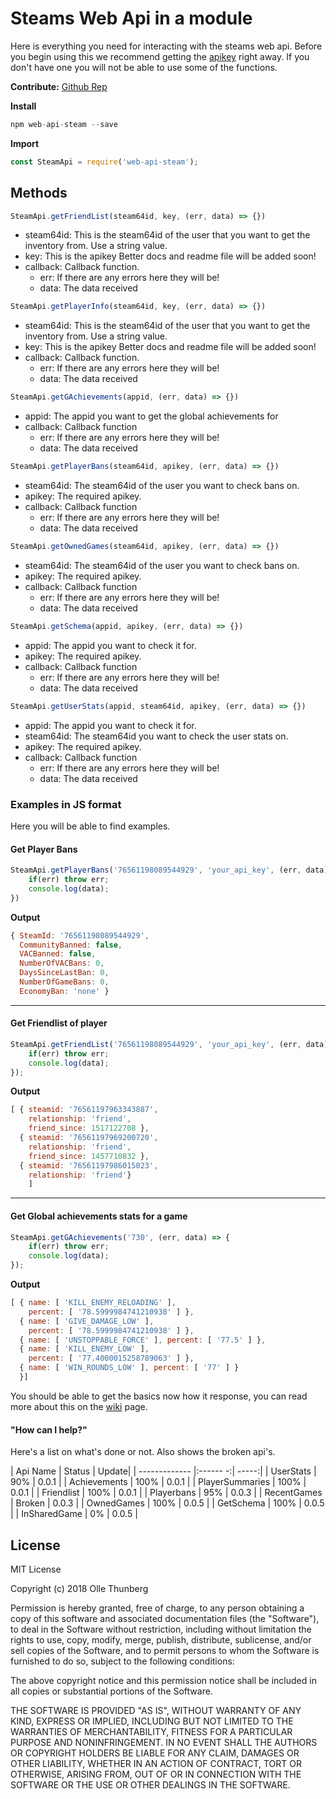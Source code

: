 # Steams Web Api in a module
Here is everything you need for interacting with the steams web api.
Before you begin using this we recommend getting the [apikey](https://steamcommunity.com/dev/apikey) right away. If you don't have one you will not be able to use some of the functions.

**Contribute:** [Github Rep](https://github.com/ThunbergOlle/web-api-steam)

**Install**
```js
npm web-api-steam --save
```
**Import**
```js
const SteamApi = require('web-api-steam');
```

## Methods
```js
SteamApi.getFriendList(steam64id, key, (err, data) => {})
```
- steam64id: This is the steam64id of the user that you want to get the inventory from. Use a string value.
- key: This is the apikey
Better docs and readme file will be added soon!
- callback: Callback function.
    - err: If there are any errors here they will be!
    - data: The data received

```js
SteamApi.getPlayerInfo(steam64id, key, (err, data) => {})
```
- steam64id: This is the steam64id of the user that you want to get the inventory from. Use a string value.
- key: This is the apikey
Better docs and readme file will be added soon!
- callback: Callback function.
    - err: If there are any errors here they will be!
    - data: The data received

```js
SteamApi.getGAchievements(appid, (err, data) => {})
```   
- appid: The appid you want to get the global achievements for
- callback: Callback function
    - err: If there are any errors here they will be!
    - data: The data received

```js
SteamApi.getPlayerBans(steam64id, apikey, (err, data) => {})
```   
- steam64id: The steam64id of the user you want to check bans on.
- apikey: The required apikey.
- callback: Callback function
    - err: If there are any errors here they will be!
    - data: The data received

```js
SteamApi.getOwnedGames(steam64id, apikey, (err, data) => {})
```
- steam64id: The steam64id of the user you want to check bans on.
- apikey: The required apikey.
- callback: Callback function
    - err: If there are any errors here they will be!
    - data: The data received

```js
SteamApi.getSchema(appid, apikey, (err, data) => {})
```
- appid: The appid you want to check it for.
- apikey: The required apikey.
- callback: Callback function
    - err: If there are any errors here they will be!
    - data: The data received

```js
SteamApi.getUserStats(appid, steam64id, apikey, (err, data) => {})
```
- appid: The appid you want to check it for.
- steam64id: The steam64id you want to check the user stats on.
- apikey: The required apikey.
- callback: Callback function
    - err: If there are any errors here they will be!
    - data: The data received

### Examples in JS format
Here you will be able to find examples.
#### Get Player Bans
```js
SteamApi.getPlayerBans('76561198089544929', 'your_api_key', (err, data) => {
    if(err) throw err;
    console.log(data);
})

```
**Output**
```js
{ SteamId: '76561198089544929',
  CommunityBanned: false,
  VACBanned: false,
  NumberOfVACBans: 0,
  DaysSinceLastBan: 0,
  NumberOfGameBans: 0,
  EconomyBan: 'none' }
```
---
#### Get Friendlist of player
```js
SteamApi.getFriendList('76561198089544929', 'your_api_key', (err, data) => {
    if(err) throw err;
    console.log(data);
});
```
**Output**
```js
[ { steamid: '76561197963343887',
    relationship: 'friend',
    friend_since: 1517122708 },
  { steamid: '76561197969200720',
    relationship: 'friend',
    friend_since: 1457710832 },
  { steamid: '76561197986015023',
    relationship: 'friend'}
    ]
```
---
#### Get Global achievements stats for a game
```js
SteamApi.getGAchievements('730', (err, data) => {
    if(err) throw err;
    console.log(data);
});
```
**Output**
```js
[ { name: [ 'KILL_ENEMY_RELOADING' ],
    percent: [ '78.5999984741210938' ] },
  { name: [ 'GIVE_DAMAGE_LOW' ],
    percent: [ '78.5999984741210938' ] },
  { name: [ 'UNSTOPPABLE_FORCE' ], percent: [ '77.5' ] },
  { name: [ 'KILL_ENEMY_LOW' ],
    percent: [ '77.4000015258789063' ] },
  { name: [ 'WIN_ROUNDS_LOW' ], percent: [ '77' ] }
  }]
```

You should be able to get the basics now how it response, you can read more about this on the [wiki]() page.

#### "How can I help?"
Here's a list on what's done or not. Also shows the broken api's.

| Api Name      | Status        | Update|
| ------------- |:------      -:| -----:|
| UserStats      | 90% |  0.0.1 |
| Achievements      | 100% |  0.0.1 |
| PlayerSummaries      | 100%      |   0.0.1 |
| Friendlist | 100%      |    0.0.1 |
| Playerbans | 95%      |    0.0.3 |
| RecentGames | Broken      |    0.0.3 |
| OwnedGames | 100%      |    0.0.5 |
| GetSchema | 100%      |    0.0.5 |
| InSharedGame | 0%      |    0.0.5 |


## License
MIT License

Copyright (c) 2018 Olle Thunberg

Permission is hereby granted, free of charge, to any person obtaining a copy
of this software and associated documentation files (the "Software"), to deal
in the Software without restriction, including without limitation the rights
to use, copy, modify, merge, publish, distribute, sublicense, and/or sell
copies of the Software, and to permit persons to whom the Software is
furnished to do so, subject to the following conditions:

The above copyright notice and this permission notice shall be included in all
copies or substantial portions of the Software.

THE SOFTWARE IS PROVIDED "AS IS", WITHOUT WARRANTY OF ANY KIND, EXPRESS OR
IMPLIED, INCLUDING BUT NOT LIMITED TO THE WARRANTIES OF MERCHANTABILITY,
FITNESS FOR A PARTICULAR PURPOSE AND NONINFRINGEMENT. IN NO EVENT SHALL THE
AUTHORS OR COPYRIGHT HOLDERS BE LIABLE FOR ANY CLAIM, DAMAGES OR OTHER
LIABILITY, WHETHER IN AN ACTION OF CONTRACT, TORT OR OTHERWISE, ARISING FROM,
OUT OF OR IN CONNECTION WITH THE SOFTWARE OR THE USE OR OTHER DEALINGS IN THE
SOFTWARE.
